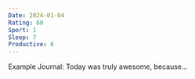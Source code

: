 ```yaml
---
Date: 2024-01-04
Rating: 60
Sport: 1
Sleep: 7
Productive: 6
---
```

Example Journal:
Today was truly awesome, because...
